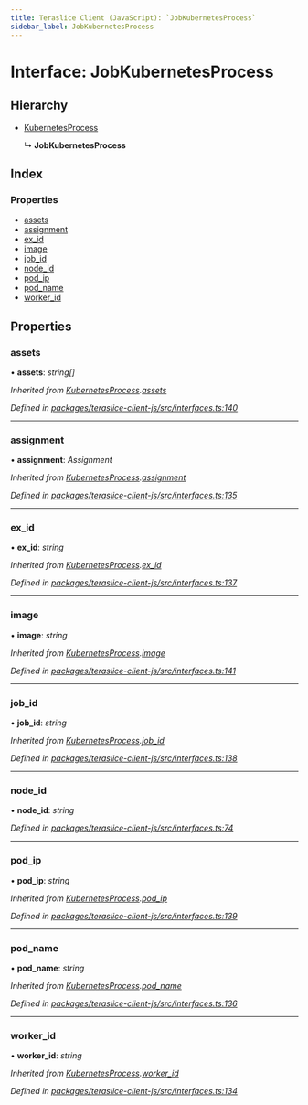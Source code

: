 ```yaml
---
title: Teraslice Client (JavaScript): `JobKubernetesProcess`
sidebar_label: JobKubernetesProcess
---
```


# Interface: JobKubernetesProcess

## Hierarchy

* [KubernetesProcess](kubernetesprocess.md)

  ↳ **JobKubernetesProcess**

## Index

### Properties

* [assets](jobkubernetesprocess.md#assets)
* [assignment](jobkubernetesprocess.md#assignment)
* [ex_id](jobkubernetesprocess.md#ex_id)
* [image](jobkubernetesprocess.md#image)
* [job_id](jobkubernetesprocess.md#job_id)
* [node_id](jobkubernetesprocess.md#node_id)
* [pod_ip](jobkubernetesprocess.md#pod_ip)
* [pod_name](jobkubernetesprocess.md#pod_name)
* [worker_id](jobkubernetesprocess.md#worker_id)

## Properties

###  assets

• **assets**: *string[]*

*Inherited from [KubernetesProcess](kubernetesprocess.md).[assets](kubernetesprocess.md#assets)*

*Defined in [packages/teraslice-client-js/src/interfaces.ts:140](https://github.com/terascope/teraslice/blob/f95bb5556/packages/teraslice-client-js/src/interfaces.ts#L140)*

___

###  assignment

• **assignment**: *Assignment*

*Inherited from [KubernetesProcess](kubernetesprocess.md).[assignment](kubernetesprocess.md#assignment)*

*Defined in [packages/teraslice-client-js/src/interfaces.ts:135](https://github.com/terascope/teraslice/blob/f95bb5556/packages/teraslice-client-js/src/interfaces.ts#L135)*

___

###  ex_id

• **ex_id**: *string*

*Inherited from [KubernetesProcess](kubernetesprocess.md).[ex_id](kubernetesprocess.md#ex_id)*

*Defined in [packages/teraslice-client-js/src/interfaces.ts:137](https://github.com/terascope/teraslice/blob/f95bb5556/packages/teraslice-client-js/src/interfaces.ts#L137)*

___

###  image

• **image**: *string*

*Inherited from [KubernetesProcess](kubernetesprocess.md).[image](kubernetesprocess.md#image)*

*Defined in [packages/teraslice-client-js/src/interfaces.ts:141](https://github.com/terascope/teraslice/blob/f95bb5556/packages/teraslice-client-js/src/interfaces.ts#L141)*

___

###  job_id

• **job_id**: *string*

*Inherited from [KubernetesProcess](kubernetesprocess.md).[job_id](kubernetesprocess.md#job_id)*

*Defined in [packages/teraslice-client-js/src/interfaces.ts:138](https://github.com/terascope/teraslice/blob/f95bb5556/packages/teraslice-client-js/src/interfaces.ts#L138)*

___

###  node_id

• **node_id**: *string*

*Defined in [packages/teraslice-client-js/src/interfaces.ts:74](https://github.com/terascope/teraslice/blob/f95bb5556/packages/teraslice-client-js/src/interfaces.ts#L74)*

___

###  pod_ip

• **pod_ip**: *string*

*Inherited from [KubernetesProcess](kubernetesprocess.md).[pod_ip](kubernetesprocess.md#pod_ip)*

*Defined in [packages/teraslice-client-js/src/interfaces.ts:139](https://github.com/terascope/teraslice/blob/f95bb5556/packages/teraslice-client-js/src/interfaces.ts#L139)*

___

###  pod_name

• **pod_name**: *string*

*Inherited from [KubernetesProcess](kubernetesprocess.md).[pod_name](kubernetesprocess.md#pod_name)*

*Defined in [packages/teraslice-client-js/src/interfaces.ts:136](https://github.com/terascope/teraslice/blob/f95bb5556/packages/teraslice-client-js/src/interfaces.ts#L136)*

___

###  worker_id

• **worker_id**: *string*

*Inherited from [KubernetesProcess](kubernetesprocess.md).[worker_id](kubernetesprocess.md#worker_id)*

*Defined in [packages/teraslice-client-js/src/interfaces.ts:134](https://github.com/terascope/teraslice/blob/f95bb5556/packages/teraslice-client-js/src/interfaces.ts#L134)*
